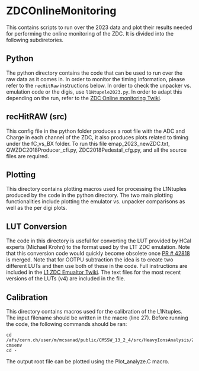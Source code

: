 # ZDCOnlineMonitoring
This contains scripts to run over the 2023 data and plot their results needed for performing the online monitoring of the ZDC. It is divided into the following subdiretories.

## Python
The python directory contains the code that can be used to run over the raw data as it comes in. In order to monitor the timing information, please refer to the  `recHitRaw` instructions below. In order to check the unpacker vs. emulation code or the digis, use `l1Ntupele2023.py`. In order to adapt this depending on the run, refer to the [ZDC Online monitoring Twiki](https://twiki.cern.ch/twiki/bin/view/CMS/ZDCRun3OnlineMonitoring).


## recHitRAW (src)
This config file in the python folder produces a root file with the ADC and Charge in each channel of the ZDC, it also produces plots related to timing under the fC_vs_BX folder.
To run this file emap_2023_newZDC.txt, QWZDC2018Producer_cfi.py, ZDC2018Pedestal_cfg.py, and all the source files are required.

## Plotting
This directory contains plotting macros used for processing the L1Ntuples produced by the code in the python directory. The two main plotting functionalities include plotting the emulator vs. unpacker comparisons as well as the per digi plots. 

## LUT Conversion
The code in this directory is useful for converting the LUT provided by HCal experts (Michael Krohn) to the format used by the L1T ZDC emulation. Note that this conversion code would quickly become obsolete once [PR # 42818](https://github.com/cms-sw/cmssw/pull/42818) is merged. Note that for OOTPU subtraction the idea is to create two different LUTs and then use both of these in the code. Full instructions are included in the [L1 ZDC Emualtor Twiki](https://twiki.cern.ch/twiki/bin/view/CMS/ZDCL1TEmulator). The text files for the most recent versions of the LUTs (v4) are included in the file.

## Calibration
This directory contains macros used for the calibration of the L1Ntuples. The input filename should be written in the macro (line 27). Before running the code, the following commands should be ran:
```
cd /afs/cern.ch/user/m/mcsanad/public/CMSSW_13_2_4/src/HeavyIonsAnalysis/ZDCAnalysis/python
cmsenv
cd -
```
The output root file can be plotted using the Plot_analyze.C macro.

